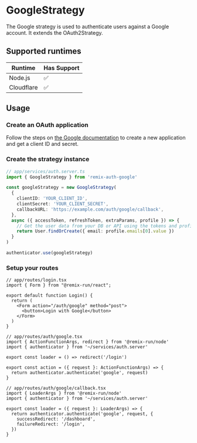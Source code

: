 # GoogleStrategy

<!-- Description -->

The Google strategy is used to authenticate users against a Google account. It extends the OAuth2Strategy.

## Supported runtimes

| Runtime    | Has Support |
| ---------- | ----------- |
| Node.js    | ✅          |
| Cloudflare | ✅          |

<!-- If it doesn't support one runtime, explain here why -->

## Usage

### Create an OAuth application

Follow the steps on [the Google documentation](https://developers.google.com/identity/protocols/oauth2/web-server#creatingcred) to create a new application and get a client ID and secret.

### Create the strategy instance

```ts
// app/services/auth.server.ts
import { GoogleStrategy } from 'remix-auth-google'

const googleStrategy = new GoogleStrategy(
  {
    clientID: 'YOUR_CLIENT_ID',
    clientSecret: 'YOUR_CLIENT_SECRET',
    callbackURL: 'https://example.com/auth/google/callback',
  },
  async ({ accessToken, refreshToken, extraParams, profile }) => {
    // Get the user data from your DB or API using the tokens and profile
    return User.findOrCreate({ email: profile.emails[0].value })
  }
)

authenticator.use(googleStrategy)
```

### Setup your routes

```tsx
// app/routes/login.tsx
import { Form } from "@remix-run/react";

export default function Login() {
  return (
    <Form action="/auth/google" method="post">
      <button>Login with Google</button>
    </Form>
  )
}
```

```tsx
// app/routes/auth/google.tsx
import { ActionFunctionArgs, redirect } from '@remix-run/node'
import { authenticator } from '~/services/auth.server'

export const loader = () => redirect('/login')

export const action = ({ request }: ActionFunctionArgs) => {
  return authenticator.authenticate('google', request)
}
```

```tsx
// app/routes/auth/google/callback.tsx
import { LoaderArgs } from '@remix-run/node'
import { authenticator } from '~/services/auth.server'

export const loader = ({ request }: LoaderArgs) => {
  return authenticator.authenticate('google', request, {
    successRedirect: '/dashboard',
    failureRedirect: '/login',
  })
}
```
